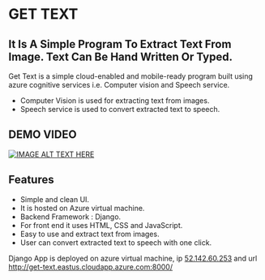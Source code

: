 # GET TEXT
## It Is A Simple Program To Extract Text From Image. Text Can Be Hand Written Or Typed. 
Get Text is a simple cloud-enabled and mobile-ready program built using azure cognitive services i.e. Computer vision and Speech service.

- Computer Vision is used for extracting text from images.
- Speech service is used to convert extracted text to speech.
## DEMO VIDEO
[![IMAGE ALT TEXT HERE](https://img.youtube.com/vi/BDHQab8-SoQ/0.jpg)](https://www.youtube.com/watch?v=BDHQab8-SoQ)

## Features


- Simple and clean UI.
- It is hosted on Azure virtual machine.
- Backend Framework : Django.
- For front end it uses HTML, CSS and JavaScript.
- Easy to use and extract text from images.
- User can convert extracted text to speech with one click.

Django App is deployed on azure virtual machine, ip [52.142.60.253](http://52.142.60.253:8000/) and url http://get-text.eastus.cloudapp.azure.com:8000/ 

